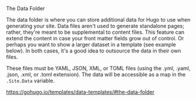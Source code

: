 The Data Folder

The data folder is where you can store additional data for Hugo to use when generating your site. Data files aren't used to generate standalone pages; rather, they're meant to be supplemental to content files. This feature can extend the content in case your front matter fields grow out of control. Or perhaps you want to show a larger dataset in a template (see example below). In both cases, it's a good idea to outsource the data in their own files.

These files must be YAML, JSON, XML, or TOML files (using the .yml, .yaml, .json, .xml, or .toml extension). The data will be accessible as a map in the `.Site.Data` variable.

<https://gohugo.io/templates/data-templates/#the-data-folder>